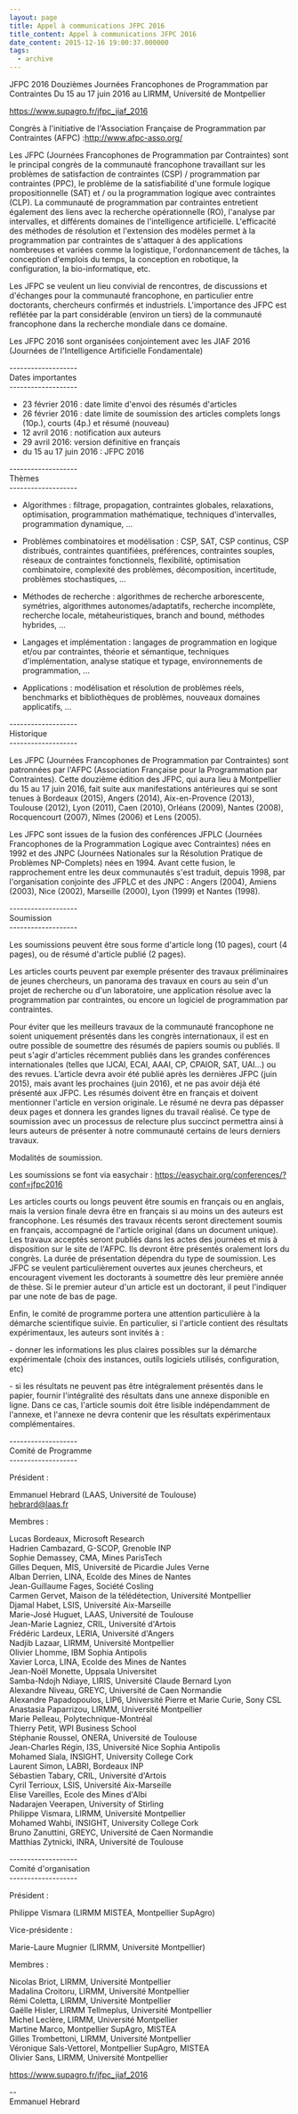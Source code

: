 ```yaml
---
layout: page
title: Appel à communications JFPC 2016
title_content: Appel à communications JFPC 2016
date_content: 2015-12-16 19:00:37.000000
tags:
  - archive
---
```

JFPC 2016 Douzièmes Journées Francophones de Programmation par Contraintes Du
15 au 17 juin 2016 au LIRMM, Université de Montpellier  
  
<https://www.supagro.fr/jfpc_jiaf_2016>  
  
Congrès à l'initiative de l'Association Française de Programmation par
Contraintes (AFPC) :<http://www.afpc-asso.org/>  
  
Les JFPC (Journées Francophones de Programmation par Contraintes) sont le
principal congrès de la communauté francophone travaillant sur les problèmes
de satisfaction de contraintes (CSP) / programmation par contraintes (PPC), le
problème de la satisfiabilité d'une formule logique propositionnelle (SAT) et
/ ou la programmation logique avec contraintes (CLP). La communauté de
programmation par contraintes entretient également des liens avec la recherche
opérationnelle (RO), l'analyse par intervalles, et différents domaines de
l'intelligence artificielle. L'efficacité des méthodes de résolution et
l'extension des modèles permet à la programmation par contraintes de
s'attaquer à des applications nombreuses et variées comme la logistique,
l'ordonnancement de tâches, la conception d'emplois du temps, la conception en
robotique, la configuration, la bio-informatique, etc.  
  
Les JFPC se veulent un lieu convivial de rencontres, de discussions et
d'échanges pour la communauté francophone, en particulier entre doctorants,
chercheurs confirmés et industriels. L'importance des JFPC est reflétée par la
part considérable (environ un tiers) de la communauté francophone dans la
recherche mondiale dans ce domaine.  
  
Les JFPC 2016 sont organisées conjointement avec les JIAF 2016 (Journées de
l'Intelligence Artificielle Fondamentale)  
  
  
\-------------------  
Dates importantes  
\-------------------  
  
* 23 février 2016 : date limite d'envoi des résumés d'articles  
* 26 février 2016 : date limite de soumission des articles complets longs (10p.), courts (4p.) et résumé (nouveau)  
* 12 avril 2016 : notification aux auteurs  
* 29 avril 2016: version définitive en français  
* du 15 au 17 juin 2016 : JFPC 2016  
  
  
\-------------------  
Thèmes  
\-------------------  
  
* Algorithmes : filtrage, propagation, contraintes globales, relaxations, optimisation, programmation mathématique, techniques d'intervalles, programmation dynamique, ...  
  
* Problèmes combinatoires et modélisation : CSP, SAT, CSP continus, CSP distribués, contraintes quantifiées, préférences, contraintes souples, réseaux de contraintes fonctionnels, flexibilité, optimisation combinatoire, complexité des problèmes, décomposition, incertitude, problèmes stochastiques, ...  
  
* Méthodes de recherche : algorithmes de recherche arborescente, symétries, algorithmes autonomes/adaptatifs, recherche incomplète, recherche locale, métaheuristiques, branch and bound, méthodes hybrides, ...  
  
* Langages et implémentation : langages de programmation en logique et/ou par contraintes, théorie et sémantique, techniques d'implémentation, analyse statique et typage, environnements de programmation, ...  
  
* Applications : modélisation et résolution de problèmes réels, benchmarks et bibliothèques de problèmes, nouveaux domaines applicatifs, ...  
  
  
\-------------------  
Historique  
\-------------------  
  
Les JFPC (Journées Francophones de Programmation par Contraintes) sont
patronnées par l'AFPC (Association Française pour la Programmation par
Contraintes). Cette douzième édition des JFPC, qui aura lieu à Montpellier du
15 au 17 juin 2016, fait suite aux manifestations antérieures qui se sont
tenues à Bordeaux (2015), Angers (2014), Aix-en-Provence (2013), Toulouse
(2012), Lyon (2011), Caen (2010), Orléans (2009), Nantes (2008), Rocquencourt
(2007), Nîmes (2006) et Lens (2005).  
  
Les JFPC sont issues de la fusion des conférences JFPLC (Journées Francophones
de la Programmation Logique avec Contraintes) nées en 1992 et des JNPC
(Journées Nationales sur la Résolution Pratique de Problèmes NP-Complets) nées
en 1994. Avant cette fusion, le rapprochement entre les deux communautés s'est
traduit, depuis 1998, par l'organisation conjointe des JFPLC et des JNPC :
Angers (2004), Amiens (2003), Nice (2002), Marseille (2000), Lyon (1999) et
Nantes (1998).  
  
  
\-------------------  
Soumission  
\-------------------  
  
Les soumissions peuvent être sous forme d'article long (10 pages), court (4
pages), ou de résumé d'article publié (2 pages).  
  
Les articles courts peuvent par exemple présenter des travaux préliminaires de
jeunes chercheurs, un panorama des travaux en cours au sein d'un projet de
recherche ou d'un laboratoire, une application résolue avec la programmation
par contraintes, ou encore un logiciel de programmation par contraintes.  
  
Pour éviter que les meilleurs travaux de la communauté francophone ne soient
uniquement présentés dans les congrès internationaux, il est en outre possible
de soumettre des résumés de papiers soumis ou publiés. Il peut s'agir
d'articles récemment publiés dans les grandes conférences internationales
(telles que IJCAI, ECAI, AAAI, CP, CPAIOR, SAT, UAI...) ou des revues.
L’article devra avoir été publié après les dernières JFPC (juin 2015), mais
avant les prochaines (juin 2016), et ne pas avoir déjà été présenté aux JFPC.
Les résumés doivent être en français et doivent mentionner l'article en
version originale. Le résumé ne devra pas dépasser deux pages et donnera les
grandes lignes du travail réalisé. Ce type de soumission avec un processus de
relecture plus succinct permettra ainsi à leurs auteurs de présenter à notre
communauté certains de leurs derniers travaux.  
  
  
Modalités de soumission.  
  
Les soumissions se font via easychair :
<https://easychair.org/conferences/?conf=jfpc2016>  
  
Les articles courts ou longs peuvent être soumis en français ou en anglais,
mais la version finale devra être en français si au moins un des auteurs est
francophone. Les résumés des travaux récents seront directement soumis en
français, accompagné de l'article original (dans un document unique). Les
travaux acceptés seront publiés dans les actes des journées et mis à
disposition sur le site de l'AFPC. Ils devront être présentés oralement lors
du congrès. La durée de présentation dépendra du type de soumission. Les JFPC
se veulent particulièrement ouvertes aux jeunes chercheurs, et encouragent
vivement les doctorants à soumettre dès leur première année de thèse. Si le
premier auteur d'un article est un doctorant, il peut l'indiquer par une note
de bas de page.  
  
Enfin, le comité de programme portera une attention particulière à la démarche
scientifique suivie. En particulier, si l'article contient des résultats
expérimentaux, les auteurs sont invités à :  
  
\- donner les informations les plus claires possibles sur la démarche
expérimentale (choix des instances, outils logiciels utilisés, configuration,
etc)  
  
\- si les résultats ne peuvent pas être intégralement présentés dans le
papier, fournir l'intégralité des résultats dans une annexe disponible en
ligne. Dans ce cas, l'article soumis doit être lisible indépendamment de
l'annexe, et l'annexe ne devra contenir que les résultats expérimentaux
complémentaires.  
  
  
\-------------------  
Comité de Programme  
\-------------------  
  
Président :  
  
Emmanuel Hebrard (LAAS, Université de Toulouse)  
[hebrard@laas.fr](mailto:hebrard@laas.fr)  
  
Membres :  
  
Lucas Bordeaux, Microsoft Research  
Hadrien Cambazard, G-SCOP, Grenoble INP  
Sophie Demassey, CMA, Mines ParisTech  
Gilles Dequen, MIS, Université de Picardie Jules Verne  
Alban Derrien, LINA, Ecolde des Mines de Nantes  
Jean-Guillaume Fages, Société Cosling  
Carmen Gervet, Maison de la télédétection, Université Montpellier  
Djamal Habet, LSIS, Université Aix-Marseille  
Marie-José Huguet, LAAS, Université de Toulouse  
Jean-Marie Lagniez, CRIL, Université d'Artois  
Frédéric Lardeux, LERIA, Université d'Angers  
Nadjib Lazaar, LIRMM, Université Montpellier  
Olivier Lhomme, IBM Sophia Antipolis  
Xavier Lorca, LINA, Ecolde des Mines de Nantes  
Jean-Noël Monette, Uppsala Universitet  
Samba-Ndojh Ndiaye, LIRIS, Université Claude Bernard Lyon  
Alexandre Niveau, GREYC, Université de Caen Normandie  
Alexandre Papadopoulos, LIP6, Université Pierre et Marie Curie, Sony CSL  
Anastasia Paparrizou, LIRMM, Université Montpellier  
Marie Pelleau, Polytechnique-Montréal  
Thierry Petit, WPI Business School  
Stéphanie Roussel, ONERA, Université de Toulouse  
Jean-Charles Régin, I3S, Université Nice Sophia Antipolis  
Mohamed Siala, INSIGHT, University College Cork  
Laurent Simon, LABRI, Bordeaux INP  
Sébastien Tabary, CRIL, Université d'Artois  
Cyril Terrioux, LSIS, Université Aix-Marseille  
Elise Vareilles, Ecole des Mines d'Albi  
Nadarajen Veerapen, University of Stirling  
Philippe Vismara, LIRMM, Université Montpellier  
Mohamed Wahbi, INSIGHT, University College Cork  
Bruno Zanuttini, GREYC, Université de Caen Normandie  
Matthias Zytnicki, INRA, Université de Toulouse  
  
  
\-------------------  
Comité d'organisation  
\-------------------  
  
Président :  
  
Philippe Vismara (LIRMM MISTEA, Montpellier SupAgro)  
  
Vice-présidente :  
  
Marie-Laure Mugnier (LIRMM, Université Montpellier)  
  
Membres :  
  
Nicolas Briot, LIRMM, Université Montpellier  
Madalina Croitoru, LIRMM, Université Montpellier  
Rémi Coletta, LIRMM, Université Montpellier  
Gaëlle Hisler, LIRMM Tellmeplus, Université Montpellier  
Michel Leclère, LIRMM, Université Montpellier  
Martine Marco, Montpellier SupAgro, MISTEA  
Gilles Trombettoni, LIRMM, Université Montpellier  
Véronique Sals-Vettorel, Montpellier SupAgro, MISTEA  
Olivier Sans, LIRMM, Université Montpellier  
  
  
<https://www.supagro.fr/jfpc_jiaf_2016>  
  
  
\--  
Emmanuel Hebrard

